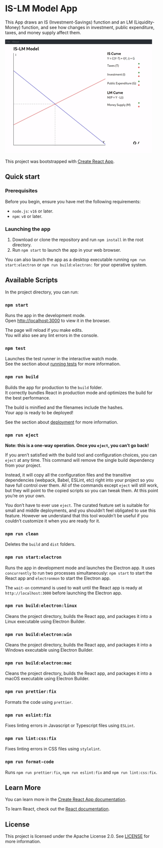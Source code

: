 # IS-LM Model App

This App draws an IS (Investment-Savings) function and an LM (Liquidity-Money) function, and see how changes in investment, public expenditure, taxes, and money supply affect them.

![Example GIF showing how to use the app](usage.gif)

This project was bootstrapped with [Create React App](https://github.com/facebook/create-react-app).

## Quick start

### Prerequisites

Before you begin, ensure you have met the following requirements:

- `node.js`: `v16` or later.
- `npm`: `v8` or later.

### Launching the app

1. Download or clone the repository and run `npm install` in the root directory.
2. Run `npm start` to launch the app in your web browser.

You can also launch the app as a desktop executable running `npm run start:electron` or `npm run build:electron:` for your operative system.

## Available Scripts

In the project directory, you can run:

### `npm start`

Runs the app in the development mode.\
Open [http://localhost:3000](http://localhost:3000) to view it in the browser.

The page will reload if you make edits.\
You will also see any lint errors in the console.

### `npm test`

Launches the test runner in the interactive watch mode.\
See the section about [running tests](https://facebook.github.io/create-react-app/docs/running-tests) for more information.

### `npm run build`

Builds the app for production to the `build` folder.\
It correctly bundles React in production mode and optimizes the build for the best performance.

The build is minified and the filenames include the hashes.\
Your app is ready to be deployed!

See the section about [deployment](https://facebook.github.io/create-react-app/docs/deployment) for more information.

### `npm run eject`

**Note: this is a one-way operation. Once you `eject`, you can’t go back!**

If you aren’t satisfied with the build tool and configuration choices, you can `eject` at any time. This command will remove the single build dependency from your project.

Instead, it will copy all the configuration files and the transitive dependencies (webpack, Babel, ESLint, etc) right into your project so you have full control over them. All of the commands except `eject` will still work, but they will point to the copied scripts so you can tweak them. At this point you’re on your own.

You don’t have to ever use `eject`. The curated feature set is suitable for small and middle deployments, and you shouldn’t feel obligated to use this feature. However we understand that this tool wouldn’t be useful if you couldn’t customize it when you are ready for it.

### `npm run clean`

Deletes the `build` and `dist` folders.

### `npm run start:electron`

Runs the app in development mode and launches the Electron app. It uses `concurrently` to run two processes simultaneously: `npm start` to start the React app and `electronmon` to start the Electron app.

The `wait-on` command is used to wait until the React app is ready at `http://localhost:3000` before launching the Electron app.

### `npm run build:electron:linux`

Cleans the project directory, builds the React app, and packages it into a Linux executable using Electron Builder.

### `npm run build:electron:win`

Cleans the project directory, builds the React app, and packages it into a Windows executable using Electron Builder.

### `npm run build:electron:mac`

Cleans the project directory, builds the React app, and packages it into a macOS executable using Electron Builder.

### `npm run prettier:fix`

Formats the code using `prettier`.

### `npm run eslint:fix`

Fixes linting errors in Javascript or Typescript files using `ESLint`.

### `npm run lint:css:fix`

Fixes linting errors in CSS files using `stylelint`.

### `npm run format-code`

Runs `npm run prettier:fix`, `npm run eslint:fix` and `npm run lint:css:fix`.

## Learn More

You can learn more in the [Create React App documentation](https://facebook.github.io/create-react-app/docs/getting-started).

To learn React, check out the [React documentation](https://reactjs.org/).

## License

This project is licensed under the Apache License 2.0. See [LICENSE](LICENSE) for more information.

